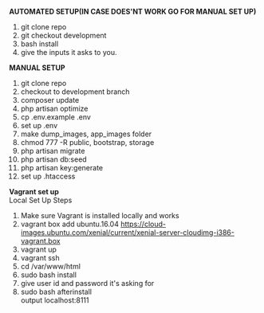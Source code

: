 <b>AUTOMATED SETUP(IN CASE DOES'NT WORK GO FOR MANUAL SET UP)</b> <br/>
1. git clone repo <br/>
2. git checkout development <br/>
3. bash install <br/>
4. give the inputs it asks to you. <br/>

<b>MANUAL SETUP</b> <br/>
1. git clone repo <br/>
2. checkout to development branch <br/>
3. composer update <br/>
4. php artisan optimize <br/>
5. cp .env.example .env <br/>
6. set up .env <br/>
7. make dump_images, app_images folder <br/>
8. chmod 777 -R public, bootstrap, storage <br/>
9. php artisan migrate <br/>
10. php artisan db:seed <br/>
11. php artisan key:generate <br/>
12. set up .htaccess <br/>

<b> Vagrant set up</b> <br/>
Local Set Up Steps  <br/>
1. Make sure Vagrant is installed locally and works  <br/>
2. vagrant box add ubuntu.16.04 https://cloud-images.ubuntu.com/xenial/current/xenial-server-cloudimg-i386-vagrant.box  <br/>
3. vagrant up  <br/>
4. vagrant ssh  <br/>
5. cd /var/www/html  <br/>
6. sudo bash install <br/>
7. give user id and password it's asking for <br/>
8. sudo bash afterinstall <br/>
 output localhost:8111

